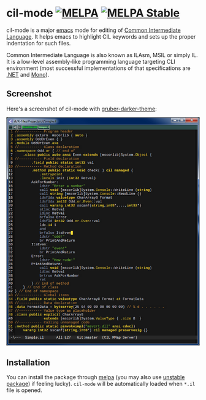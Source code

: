 cil-mode [![MELPA](http://melpa.org/packages/cil-mode-badge.svg)](http://melpa.org/#/cil-mode) [![MELPA Stable](http://stable.melpa.org/packages/cil-mode-badge.svg)](http://stable.melpa.org/#/cil-mode)
========
cil-mode is a major [emacs](http://www.gnu.org/software/emacs/) mode for editing of [Common Intermediate
Language](http://en.wikipedia.org/wiki/Common_Intermediate_Language). It helps emacs to highlight CIL keywords and sets
up the proper indentation for such files.

Common Intermediate Language is also known as ILAsm, MSIL or simply IL. It is a low-level assembly-like programming
language targeting CLI environment (most successful implementations of that specifications are
[.NET](http://www.microsoft.com/net) and [Mono](http://www.mono-project.com/)).

Screenshot
----------
Here's a screenshot of cil-mode with [gruber-darker-theme](https://github.com/rexim/gruber-darker-theme):

![Screenshot](Docs/screenshot.png)

Installation
------------
You can install the package through [melpa](http://stable.melpa.org/#/cil-mode) (you may also use [unstable
package](http://melpa.org/#/cil-mode)) if feeling lucky). `cil-mode` will be automatically loaded when `*.il` file is
opened.
